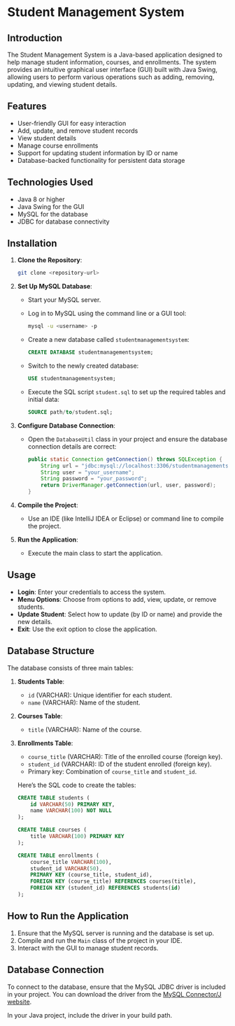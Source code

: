 # Student Management System
## Introduction
The Student Management System is a Java-based application designed to help manage student information, courses, and enrollments. The system provides an intuitive graphical user interface (GUI) built with Java Swing, allowing users to perform various operations such as adding, removing, updating, and viewing student details.

## Features
- User-friendly GUI for easy interaction
- Add, update, and remove student records
- View student details
- Manage course enrollments
- Support for updating student information by ID or name
- Database-backed functionality for persistent data storage

## Technologies Used
- Java 8 or higher
- Java Swing for the GUI
- MySQL for the database
- JDBC for database connectivity

## Installation
1. **Clone the Repository**: 
   ```bash
   git clone <repository-url>
   ```

2. **Set Up MySQL Database**:
   - Start your MySQL server.
   - Log in to MySQL using the command line or a GUI tool:
     ```bash
     mysql -u <username> -p
     ```

   - Create a new database called `studentmanagementsystem`:
     ```sql
     CREATE DATABASE studentmanagementsystem;
     ```

   - Switch to the newly created database:
     ```sql
     USE studentmanagementsystem;
     ```

   - Execute the SQL script `student.sql` to set up the required tables and initial data:
     ```sql
     SOURCE path/to/student.sql;
     ```

3. **Configure Database Connection**:
   - Open the `DatabaseUtil` class in your project and ensure the database connection details are correct:
     ```java
     public static Connection getConnection() throws SQLException {
         String url = "jdbc:mysql://localhost:3306/studentmanagementsystem";
         String user = "your_username";
         String password = "your_password";
         return DriverManager.getConnection(url, user, password);
     }
     ```

4. **Compile the Project**:
   - Use an IDE (like IntelliJ IDEA or Eclipse) or command line to compile the project.

5. **Run the Application**:
   - Execute the main class to start the application.

## Usage
- **Login**: Enter your credentials to access the system.
- **Menu Options**: Choose from options to add, view, update, or remove students.
- **Update Student**: Select how to update (by ID or name) and provide the new details.
- **Exit**: Use the exit option to close the application.

## Database Structure
The database consists of three main tables:

1. **Students Table**:
   - `id` (VARCHAR): Unique identifier for each student.
   - `name` (VARCHAR): Name of the student.

2. **Courses Table**:
   - `title` (VARCHAR): Name of the course.

3. **Enrollments Table**:
   - `course_title` (VARCHAR): Title of the enrolled course (foreign key).
   - `student_id` (VARCHAR): ID of the student enrolled (foreign key).
   - Primary key: Combination of `course_title` and `student_id`.

   Here’s the SQL code to create the tables:

   ```sql
   CREATE TABLE students (
       id VARCHAR(50) PRIMARY KEY,
       name VARCHAR(100) NOT NULL
   );

   CREATE TABLE courses (
       title VARCHAR(100) PRIMARY KEY
   );

   CREATE TABLE enrollments (
       course_title VARCHAR(100),
       student_id VARCHAR(50),
       PRIMARY KEY (course_title, student_id),
       FOREIGN KEY (course_title) REFERENCES courses(title),
       FOREIGN KEY (student_id) REFERENCES students(id)
   );
   ```

## How to Run the Application
1. Ensure that the MySQL server is running and the database is set up.
2. Compile and run the `Main` class of the project in your IDE.
3. Interact with the GUI to manage student records.

## Database Connection
To connect to the database, ensure that the MySQL JDBC driver is included in your project. You can download the driver from the [MySQL Connector/J website](https://dev.mysql.com/downloads/connector/j/). 

In your Java project, include the driver in your build path. 
